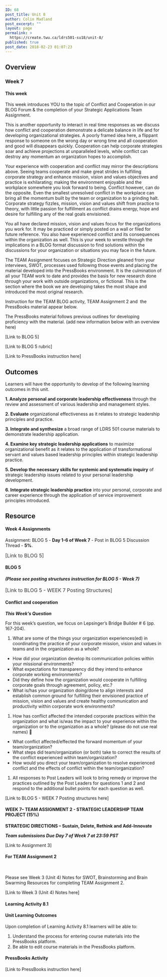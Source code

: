 ```yaml
---
ID: 68
post_title: Unit 8
author: Colin Madland
post_excerpt: ""
layout: page
permalink: >
  https://create.twu.ca/ldrs501-su18/unit-8/
published: true
post_date: 2018-02-23 01:07:23
---
```

<h2>Overview</h2>

<h3>Week 7</h3>

<h4>This week</h4>

This week introduces YOU to the topic of Conflict and Cooperation in our BLOG Forum &amp; the completion of your Strategic Applications Team Assignment.

This is another opportunity to interact in real time responses as we discuss how conflict and cooperation demonstrate a delicate balance in life and for developing organizational strategies. A poorly framed idea here, a flippant response to someone on the wrong day or wrong time and all cooperation and good will disappears quickly. Cooperation can help corporate strategies soar and achieve projections at unparalleled levels, while conflict can destroy any momentum an organization hopes to accomplish.

Your experience with cooperation and conflict may mirror the descriptions above. Seeing teams cooperate and make great strides in fulfilling corporate strategy and enhance mission, vision and values objectives and practice is exhilarating; making the environment enjoyable and the workplace somewhere you look forward to being. Conflict however, can do the opposite.
Even the smallest unresolved conflict in the workplace can bring all the momentum built by the team or organization to a grinding halt. Corporate strategy fizzles, mission, vision and values shift from practice to theory, with little passion for fulfillment as conflict drains energy, hope and desire for fulfilling any of the real goals envisioned.

You all have declared mission, vision and values focus for the organizations you work for. It may be practiced or simply posted on a wall or filed for future reference. You also have experienced conflict and its consequences within the organization as well. This is your week to wrestle through the implications in a BLOG format discussion to find solutions within the discussions for your organization or situations you may face in the future.

The TEAM Assignment focuses on Strategic Direction gleaned from your interviews, SWOT, processes used following those events and placing the material developed into the PressBooks environment. It is the culmination of all your TEAM work to date and provides the basis for new research done through your work with outside organizations, or fictional. This is the section where the book we are developing takes the most shape and introduced the most original research.

Instruction for the TEAM BLOG activity, TEAM Assignment 2 and  the PressBooks material appear below.

The PressBooks material follows previous outlines for developing proficiency with the material. (add new information below with an overview here)

[Link to BLOG 5]

[Link to BLOG 5 rubric]

[Link to PressBooks instruction here]

<h2>Outcomes</h2>

Learners will have the opportunity to develop of the following learning outcomes in this unit.

<strong>1. Analyze personal and corporate leadership effectiveness</strong> through the review and assessment of various leadership and management styles.

<strong>2. Evaluate</strong> organizational effectiveness as it relates to strategic leadership principles and practice.

<strong>3. Integrate and synthesize</strong> a broad range of LDRS 501 course materials to demonstrate leadership application.

<strong>4. Examine key strategic leadership applications</strong> to maximize organizational benefit as it relates to the application of transformational servant and values based leadership principles within strategic leadership practice.

<strong>5. Develop the necessary skills for systemic and systematic inquiry</strong> of strategic leadership issues related to your personal leadership development.

<strong>6. Integrate strategic leadership practice</strong> into your personal, corporate and career experience through the application of service improvement principles introduced.

<h2>Resource</h2>

<h4>Week 4 Assignments</h4>

Assignment: BLOG 5 - <strong>Day 1-6 of Week 7</strong> - Post in BLOG 5 Discussion Thread - <strong>5%</strong>.

<span style="float: none;background-color: transparent;color: #333333;cursor: text;font-family: -apple-system,BlinkMacSystemFont,'Segoe UI',Roboto,Oxygen-Sans,Ubuntu,Cantarell,'Helvetica Neue',sans-serif;font-size: 16px;font-style: normal;font-variant: normal;font-weight: 400;letter-spacing: normal;text-align: left;text-decoration: none;text-indent: 0px">[Link to BLOG 5]</span>

<h4>BLOG 5</h4>

<h4><em>(Please see posting structures instruction for BLOG 5 - Week 7)</em></h4>

<span style="float: none;background-color: transparent;color: #333333;cursor: text;font-family: -apple-system,BlinkMacSystemFont,'Segoe UI',Roboto,Oxygen-Sans,Ubuntu,Cantarell,'Helvetica Neue',sans-serif;font-size: 16px;font-style: normal;font-variant: normal;font-weight: 400;letter-spacing: normal;text-align: left;text-decoration: none;text-indent: 0px">[Link to BLOG 5 - WEEK 7 Posting Structures]</span>

<h4>Conflict and cooperation</h4>

<strong><em>This Week’s Question</em></strong>

For this week’s question, we focus on Lepsinger’s Bridge Builder # 6 (pp. 167-204).

<ol>
    <li>What are some of the things your organization experiences(ed) in coordinating the practice of your corporate mission, vision and values in teams and in the organization as a whole?</li>
</ol>

<ul>
    <li>How did your organization develop its communication policies within your missional environments?</li>
    <li>What expectations for transparency did they intend to enhance corporate working environments?</li>
    <li>Did they define how the organization would cooperate in fulfilling corporate goals through agreement, policy, etc.?</li>
    <li>What is/has your organization doing/done to align interests and establish common ground for fulfilling their envisioned practice of mission, vision and values and create healthy communication and productivity within corporate work environments?</li>
</ul>

<ol>
<li>How has conflict affected the intended corporate practices within the organization and what is/was the impact to your experience within the organization or to the organization as a whole? (please do not use real names) </li>
</ol>

<ul>
    <li>What conflict affected/effected the forward momentum of your team/organization?</li>
    <li>What steps did team/organization (or both) take to correct the results of the conflict experienced within team/organization?</li>
    <li>How would you direct your team/organization to resolve experienced conflict and the effects of conflict within the team/organization?</li>
</ul>

<ol>
<li>All responses to Post Leaders will look to bring remedy or improve the practices outlined by the Post Leaders for questions 1 and 2 and respond to the additional bullet points for each question as well.</li>
</ol>

[Link to BLOG 5 - WEEK 7 Posting structures here]

<h4>WEEK 7– TEAM ASSIGNMENT 2 - STRATEGIC LEADERSHIP TEAM PROJECT (15%)</h4>

<strong>STRATEGIC DIRECTIONS – Sustain, Delete, Rethink and Add-Innovate</strong>

<em><strong>Team submissions Due Day 7 of Week 7 at 23:59 PST</strong></em>

[Link to Assignment 3]

<h4>For TEAM Assignment 2</h4>

&nbsp;

Please see Week 3 (Unit 4) Notes for SWOT, Brainstorming and Brain Swarming Resources for completing TEAM Assignment 2.

[Link to Week 3 (Unit 4) Notes here]

<h4>Learning Activity 8.1</h4>

<h4>Unit Learning Outcomes</h4>

Upon completion of Learning Activity 8.1 learners will be able to:

<ol>
    <li>Understand the process for entering course materials into the PressBooks platform.</li>
    <li>Be able to edit course materials in the PressBooks platform.</li>
</ol>

<h4>PressBooks Activity</h4>

[Link to PressBooks instruction here]